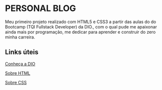 # PERSONAL BLOG
Meu primeiro projeto realizado com HTML5 e CSS3 a partir das aulas do do Bootcamp (TQI Fullstack Developer) da DIO., com o qual pude me apaixonar ainda mais por programação, me dedicar para aprender e construir do zero minha carreira.

## Links úteis
[Conheça a DIO](https://www.dio.me/)

[Sobre HTML](https://www.w3schools.com/html/)

[Sobre CSS](https://www.w3schools.com/css/)

